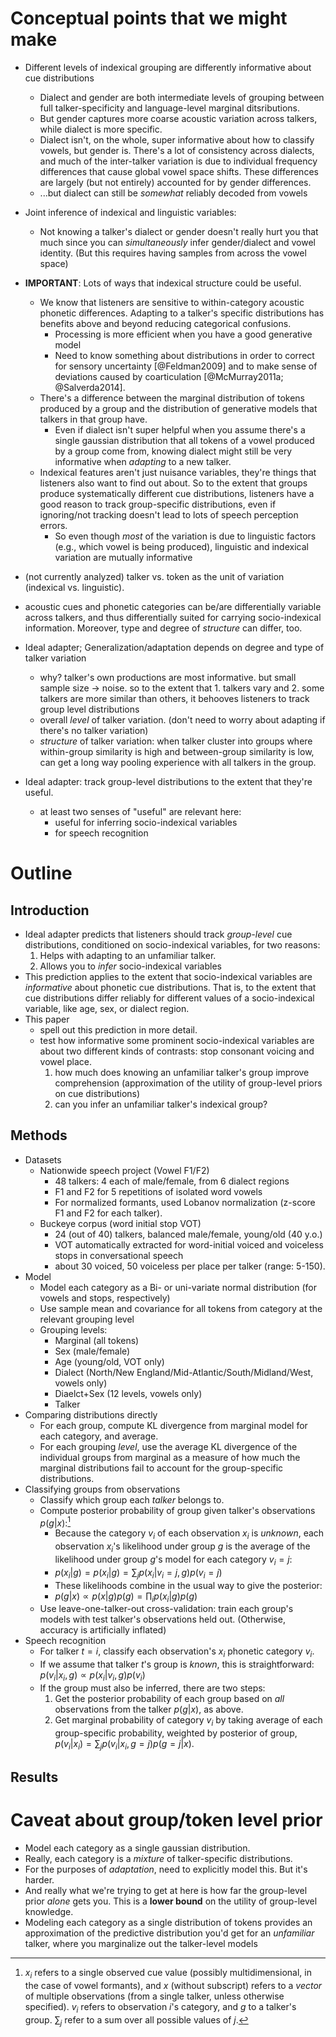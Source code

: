 # Conceptual points that we might make

* Different levels of indexical grouping are differently informative about cue distributions
    * Dialect and gender are both intermediate levels of grouping between full talker-specificity and language-level marginal ditsributions. 
    * But gender captures more coarse acoustic variation across talkers, while dialect is more specific.
    * Dialect isn't, on the whole, super informative about how to classify vowels, but gender is. There's a lot of consistency across dialects, and much of the inter-talker variation is due to individual frequency differences that cause global vowel space shifts. These differences are largely (but not entirely) accounted for by gender differences.
    * ...but dialect can still be _somewhat_ reliably decoded from vowels
* Joint inference of indexical and linguistic variables:
    * Not knowing a talker's dialect or gender doesn't really hurt you that much since you can _simultaneously_ infer gender/dialect and vowel identity. (But this requires having samples from across the vowel space)
* __IMPORTANT__: Lots of ways that indexical structure could be useful.
    * We know that listeners are sensitive to within-category acoustic phonetic differences. Adapting to a talker's specific distributions has benefits above and beyond reducing categorical confusions.
        * Processing is more efficient when you have a good generative model
        * Need to know something about distributions in order to correct for sensory uncertainty [@Feldman2009] and to make sense of deviations caused by coarticulation [@McMurray2011a; @Salverda2014].
    * There's a difference between the marginal distribution of tokens produced by a group and the distribution of generative models that talkers in that group have. 
        * Even if dialect isn't super helpful when you assume there's a single gaussian distribution that all tokens of a vowel produced by a group come from, knowing dialect might still be very informative when _adapting_ to a new talker.
    * Indexical features aren't just nuisance variables, they're things that listeners also want to find out about. So to the extent that groups produce systematically different cue distributions, listeners have a good reason to track group-specific distributions, even if ignoring/not tracking doesn't lead to lots of speech perception errors.
        * So even though _most_ of the variation is due to linguistic factors (e.g., which vowel is being produced), linguistic and indexical variation are mutually informative
* (not currently analyzed) talker vs. token as the unit of variation (indexical vs. linguistic).
* acoustic cues and phonetic categories can be/are differentially variable across talkers, and thus differentially suited for carrying socio-indexical information. Moreover, type and degree of _structure_ can differ, too.


* Ideal adapter; Generalization/adaptation depends on degree and type of talker variation
    * why? talker's own productions are most informative. but small sample size -> noise. so to the extent that 1. talkers vary and 2. some talkers are more similar than others, it behooves listeners to track group level distributions
    * overall _level_ of talker variation. (don't need to worry about adapting if there's no talker variation)
    * _structure_ of talker variation: when talker cluster into groups where within-group similarity is high and between-group similarity is low, can get a long way pooling experience with all talkers in the group.
* Ideal adapter: track group-level distributions to the extent that they're useful. 
    * at least two senses of "useful" are relevant here:
        * useful for inferring socio-indexical variables
        * for speech recognition


# Outline

## Introduction

* Ideal adapter predicts that listeners should track _group-level_ cue distributions, conditioned on socio-indexical variables, for two reasons:
    1. Helps with adapting to an unfamiliar talker.
    2. Allows you to _infer_ socio-indexical variables
* This prediction applies to the extent that socio-indexical variables are _informative_ about phonetic cue distributions. That is, to the extent that cue distributions differ reliably for different values of a socio-indexical variable, like age, sex, or dialect region.
* This paper
    * spell out this prediction in more detail.
    * test how informative some prominent socio-indexical variables are about two different kinds of contrasts: stop consonant voicing and vowel place.
        1. how much does knowing an unfamiliar talker's group improve comprehension (approximation of the utility of group-level priors on cue distributions)
        2. can you infer an unfamiliar talker's indexical group?

## Methods

* Datasets
    * Nationwide speech project (Vowel F1/F2)
        * 48 talkers: 4 each of male/female, from 6 dialect regions
        * F1 and F2 for 5 repetitions of isolated word vowels
        * For normalized formants, used Lobanov normalization (z-score F1 and F2 for each talker).
    * Buckeye corpus (word initial stop VOT)
        * 24 (out of 40) talkers, balanced male/female, young/old (40 y.o.)
        * VOT automatically extracted for word-initial voiced and voiceless stops in conversational speech
        * about 30 voiced, 50 voiceless per place per talker (range: 5-150).
* Model
    * Model each category as a Bi- or uni-variate normal distribution (for vowels and stops, respectively)
    * Use sample mean and covariance for all tokens from category at the relevant grouping level
    * Grouping levels:
        * Marginal (all tokens)
        * Sex (male/female)
        * Age (young/old, VOT only)
        * Dialect (North/New England/Mid-Atlantic/South/Midland/West, vowels only)
        * Diaelct+Sex (12 levels, vowels only)
        * Talker
* Comparing distributions directly
    * For each group, compute KL divergence from marginal model for each category, and average.
    * For each grouping _level_, use the average KL divergence of the individual groups from marginal as a measure of how much the marginal distributions fail to account for the group-specific distributions.
* Classifying groups from observations
    * Classify which group each _talker_ belongs to.
    * Compute posterior probability of group given talker's observations $p(g | x)$:[^notation]
        * Because the category $v_i$ of each observation $x_i$ is _unknown_, each observation $x_i$'s likelihood under group $g$ is the average of the likelihood under group $g$'s model for each category $v_i=j$:
        * $p(x_i | g) = p(x_i | g) = \sum_j p(x_i | v_i=j, g)p(v_i=j)$
        * These likelihoods combine in the usual way to give the posterior:
        * $p(g | x) \propto p(x | g)p(g) = \prod_i p(x_i | g) p(g)$
    * Use leave-one-talker-out cross-validation: train each group's models with test talker's observations held out. (Otherwise, accuracy is artificially inflated)
* Speech recognition
    * For talker $t=i$, classify each observation's $x_i$ phonetic category $v_i$.
    * If we assume that talker $t$'s group is _known_, this is straightforward: $p(v_i | x_i, g) \propto p(x_i | v_i, g) p(v_i)$
    * If the group must also be inferred, there are two steps:
        1. Get the posterior probability of each group based on _all_ observations from the talker $p(g | x)$, as above.
        2. Get marginal probability of category $v_i$ by taking average of each group-specific probability, weighted by posterior of group, $p(v_i | x_i) = \sum_j p(v_i | x_i, g=j) p(g=j | x)$.

[^notation]: $x_i$ refers to a single observed cue value (possibly multidimensional, in the case of vowel formants), and $x$ (without subscript) refers to a _vector_ of multiple observations (from a single talker, unless otherwise specified). $v_i$ refers to observation $i$'s category, and $g$ to a talker's group. $\sum_j$ refer to a sum over all possible values of $j$.

## Results



# Caveat about group/token level prior

* Model each category as a single gaussian distribution.
* Really, each category is a _mixture_ of talker-specific distributions.
* For the purposes of _adaptation_, need to explicitly model this. But it's harder.
* And really what we're trying to get at here is how far the group-level prior _alone_ gets you. This is a __lower bound__ on the utility of group-level knowledge.
* Modeling each category as a single distribution of tokens provides an approximation of the predictive distribution you'd get for an _unfamiliar_ talker, where you marginalize out the talker-level models 
